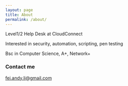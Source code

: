 ```yaml
---
layout: page
title: About
permalink: /about/
---
```


Level1/2 Help Desk at CloudConnect

Interested in security, automation, scripting, pen testing

Bsc in Computer Science, A+, Network+

### Contact me

[fei.andy.li@gmail.com](mailto:fei.andy.li@gmail.com)

